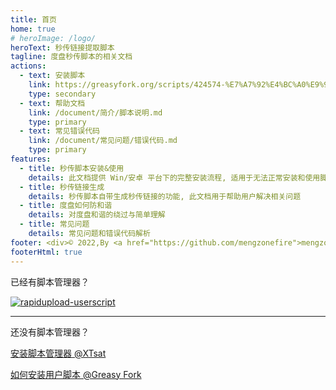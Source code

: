```yaml
---
title: 首页
home: true
# heroImage: /logo/
heroText: 秒传链接提取脚本
tagline: 度盘秒传脚本的相关文档
actions:
  - text: 安装脚本
    link: https://greasyfork.org/scripts/424574-%E7%A7%92%E4%BC%A0%E9%93%BE%E6%8E%A5%E6%8F%90%E5%8F%96/code/%E7%A7%92%E4%BC%A0%E9%93%BE%E6%8E%A5%E6%8F%90%E5%8F%96.user.js
    type: secondary
  - text: 帮助文档
    link: /document/简介/脚本说明.md
    type: primary
  - text: 常见错误代码
    link: /document/常见问题/错误代码.md
    type: primary
features:
  - title: 秒传脚本安装&使用
    details: 此文档提供 Win/安卓 平台下的完整安装流程, 适用于无法正常安装和使用脚本的用户
  - title: 秒传链接生成
    details: 秒传脚本自带生成秒传链接的功能, 此文档用于帮助用户解决相关问题
  - title: 度盘如何防和谐
    details: 对度盘和谐的绕过与简单理解
  - title: 常见问题
    details: 常见问题和错误代码解析
footer: <div>© 2022,By <a href="https://github.com/mengzonefire">mengzonefire</a></div><div>Built with VuePress by <a href="https://github.com/XTsat">晓同</a></div><div><a href="https://github.com/XTsat/rapid-upload-userscript-doc">如果觉得这个指南有用的话,可以点击这个链接去 Github 点个 Star⭐</a></div>
footerHtml: true
---
```


已经有脚本管理器？

  [![rapidupload-userscript](https://img.shields.io/badge/%E5%AE%89%E8%A3%85%20%E7%A7%92%E4%BC%A0%E9%93%BE%E6%8E%A5%E6%8F%90%E5%8F%96-005200?style=for-the-badge&logo=tampermonkey)](https://greasyfork.org/scripts/424574-%E7%A7%92%E4%BC%A0%E9%93%BE%E6%8E%A5%E6%8F%90%E5%8F%96/code/%E7%A7%92%E4%BC%A0%E9%93%BE%E6%8E%A5%E6%8F%90%E5%8F%96.user.js)
  <!-- [![rapid-upload-userscript](https://img.shields.io/badge/GitHub-%E5%AE%89%E8%A3%85%20%E7%A7%92%E4%BC%A0%E9%93%BE%E6%8E%A5%E6%8F%90%E5%8F%96-24292f?style=for-the-badge&logo=github)](https://github.com/mengzonefire/rapid-upload-userscript/raw/main/dist/%E7%A7%92%E4%BC%A0%E8%BF%9E%E6%8E%A5%E6%8F%90%E5%8F%96.user.js) -->

---

还没有脚本管理器？

  [安装脚本管理器 @XTsat](https://xtsat.github.io/Browser-Guide/Extensions/recommend/Script%20Manager/Install%20Manager.html)

  [如何安装用户脚本 @Greasy Fork](https://greasyfork.org/zh-CN/help/installing-user-scripts)
